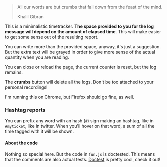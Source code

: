 > All our words are but crumbs that fall down from the feast of the mind.
>
> Khalil Gibran

This is a minimalistic timetracker. **The space provided to you for
the log message will depend on the amount of elapsed time**. This will
make easier to get some sense out of the resulting report.

You can write more than the provided space, anyway, it's just a
suggestion. But the extra text will be grayed in order to give more
sense of the actual quantity when you are reading.

You can close or reload the page, the current counter is reset, but
the log remains.

The **crumbs** button will delete all the logs. Don't be too attached
to your personal recordings!

I'm running this on Chrome, but Firefox should go fine, as well.

### Hashtag reports

You can prefix any word with an hash (`#`) sign making an hashtag, like in
`#myticket`, like in twitter. When you'll hover on that word, a sum of all the
time tagged with it will be shown.

#### About the code

Nothing so special here. But the code in `fun.js` is doctested. This
means that the comments are also actual tests. [Doctest](https://github.com/davidchambers/doctest) is pretty cool, check it out!
